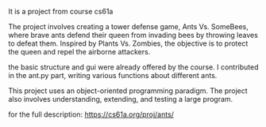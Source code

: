 It is a project from course cs61a

The project involves creating a tower defense game, Ants Vs. SomeBees, 
where brave ants defend their queen from invading bees by throwing leaves to defeat them.
Inspired by Plants Vs. Zombies, the objective is to protect the queen and repel the airborne attackers.

the basic structure and gui were already offered by the course.
I contributed in the ant.py part, writing various functions about different ants. 

This project uses an object-oriented programming paradigm.
The project also involves understanding, extending, and testing a large program.

for the full description: https://cs61a.org/proj/ants/
